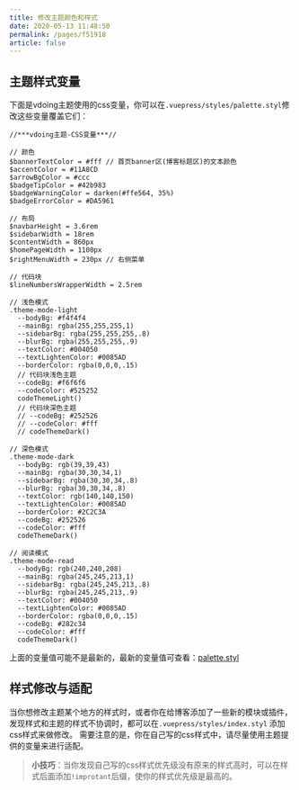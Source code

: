 ```yaml
---
title: 修改主题颜色和样式
date: 2020-05-13 11:48:50
permalink: /pages/f51918
article: false
---
```


## 主题样式变量

下面是vdoing主题使用的css变量，你可以在`.vuepress/styles/palette.styl`修改这些变量覆盖它们：

```stylus
//***vdoing主题-CSS变量***//

// 颜色
$bannerTextColor = #fff // 首页banner区(博客标题区)的文本颜色
$accentColor = #11A8CD
$arrowBgColor = #ccc
$badgeTipColor = #42b983
$badgeWarningColor = darken(#ffe564, 35%)
$badgeErrorColor = #DA5961

// 布局
$navbarHeight = 3.6rem
$sidebarWidth = 18rem
$contentWidth = 860px
$homePageWidth = 1100px
$rightMenuWidth = 230px // 右侧菜单

// 代码块
$lineNumbersWrapperWidth = 2.5rem

// 浅色模式
.theme-mode-light
  --bodyBg: #f4f4f4
  --mainBg: rgba(255,255,255,1)
  --sidebarBg: rgba(255,255,255,.8)
  --blurBg: rgba(255,255,255,.9)
  --textColor: #004050
  --textLightenColor: #0085AD
  --borderColor: rgba(0,0,0,.15)
  // 代码块浅色主题
  --codeBg: #f6f6f6
  --codeColor: #525252
  codeThemeLight()
  // 代码块深色主题
  // --codeBg: #252526
  // --codeColor: #fff
  // codeThemeDark()

// 深色模式
.theme-mode-dark
  --bodyBg: rgb(39,39,43)
  --mainBg: rgba(30,30,34,1)
  --sidebarBg: rgba(30,30,34,.8)
  --blurBg: rgba(30,30,34,.8)
  --textColor: rgb(140,140,150)
  --textLightenColor: #0085AD
  --borderColor: #2C2C3A
  --codeBg: #252526
  --codeColor: #fff
  codeThemeDark()

// 阅读模式
.theme-mode-read
  --bodyBg: rgb(240,240,208)
  --mainBg: rgba(245,245,213,1)
  --sidebarBg: rgba(245,245,213,.8)
  --blurBg: rgba(245,245,213,.9)
  --textColor: #004050
  --textLightenColor: #0085AD
  --borderColor: rgba(0,0,0,.15)
  --codeBg: #282c34
  --codeColor: #fff
  codeThemeDark()
```
上面的变量值可能不是最新的，最新的变量值可查看：[palette.styl](https://github.com/xugaoyi/vuepress-theme-vdoing/blob/master/theme-vdoing/styles/palette.styl)



## 样式修改与适配

当你想修改主题某个地方的样式时，或者你在给博客添加了一些新的模块或插件，发现样式和主题的样式不协调时，都可以在`.vuepress/styles/index.styl`
添加css样式来做修改。
需要注意的是，你在自己写的css样式中，请尽量使用主题提供的变量来进行适配。

> **小技巧**：当你发现自己写的css样式优先级没有原来的样式高时，可以在样式后面添加`!improtant`后缀，使你的样式优先级是最高的。
